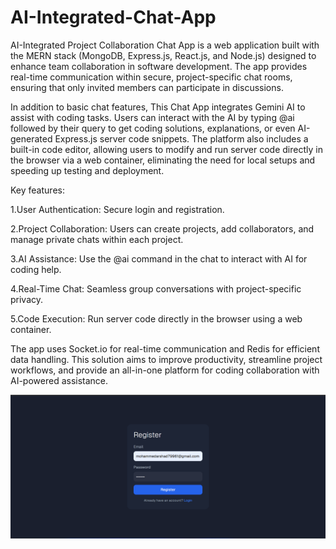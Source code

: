 # AI-Integrated-Chat-App
AI-Integrated Project Collaboration Chat App is a web application built with the MERN stack (MongoDB, Express.js, React.js, and Node.js) designed to enhance team collaboration in software development. The app provides real-time communication within secure, project-specific chat rooms, ensuring that only invited members can participate in discussions.

In addition to basic chat features, This Chat App integrates Gemini AI to assist with coding tasks. Users can interact with the AI by typing @ai followed by their query to get coding solutions, explanations, or even AI-generated Express.js server code snippets. The platform also includes a built-in code editor, allowing users to modify and run server code directly in the browser via a web container, eliminating the need for local setups and speeding up testing and deployment.

Key features:

1.User Authentication: Secure login and registration.

2.Project Collaboration: Users can create projects, add collaborators, and manage private chats within each project.

3.AI Assistance: Use the @ai command in the chat to interact with AI for coding help.

4.Real-Time Chat: Seamless group conversations with project-specific privacy.

5.Code Execution: Run server code directly in the browser using a web container.

The app uses Socket.io for real-time communication and Redis for efficient data handling. This solution aims to improve productivity, streamline project workflows, and provide an all-in-one platform for coding collaboration with AI-powered assistance.

![Alt Text](images/register_page.png)


